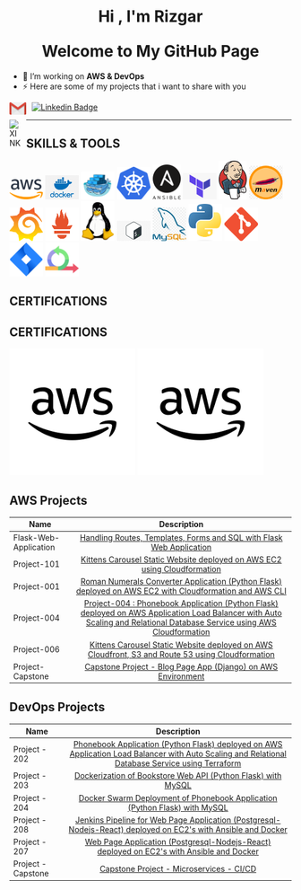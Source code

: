 <h1 align="center">Hi , I'm <a>Rizgar</a> <br></p> Welcome to My GitHub Page</h1>

- 🔭 I’m working on **AWS & DevOps**
- ⚡ Here are some of my projects that i want to share with you

[<img align="left" alt="MAIL" width="30px" src="./images/Gmail.svg.png" style="padding-right:10px;" />](mailto:kapazanrizgar@gmail.com)

[![Linkedin Badge](https://img.shields.io/badge/-Linkedin-757575?style=flat-quare&labelColor=757575&logo=Linkedin&logoColor=white&link=link)](www.linkedin.com/in/rizgar-kapazan/)

[<img align="left" alt="XINK" width="20px" src="https://cdn.worldvectorlogo.com/logos/xing-icon.svg" style="padding-right:10px;" />](https://www.xing.com/profile/Rizgar_Kapazan/)

<hr>

## SKILLS & TOOLS
<img src="./images/aws.png" alt="Aws" style="width:60px;"/> <img src="./images/docker.png" alt="Docker" style="width:60px;"/> <img src="./images/dockerswarm.png" alt="Docker" style="width:60px;"/> <img src="./images/kubernetes.png" alt="Kubernetes" style="width:60px;"/> <img src="./images/ansible.png" alt="Ansible" style="width:50px;"/> <img src="./images/terraform.png" alt="Terraform" style="width:60px;"/> <img src="./images/jenkins.png" alt="Jenkins" style="width:50px;"/> <img src="./images/maven.png" alt="Aws" style="width:60px;"/> <img src="./images/grafana.png" alt="Aws" style="width:60px;"/> <img src="./images/prometheus.png" alt="Aws" style="width:60px;"/> <img src="./images/linux.png" alt="Linux" style="width:60px;"/> <img src="./images/bash.jpg" alt="Bash" style="width:60px;"/> <img src="./images/mysql.png" alt="Sql" style="width:60px;"/> <img src="./images/Python.png" alt="Python" style="width:60px;"/> <img src="./images/git.png" alt="Git" style="width:60px;"/> <img src="./images/jira.png" alt="Jira" style="width:60px;"/> <img src="./images/agile.png" alt="java" style="width:60px;"/>

## CERTIFICATIONS



## CERTIFICATIONS


<a href="https://www.credly.com/badges/bb1aa8ff-11a0-46f6-9aa8-dfa6fac016c6" target="_blank">![AWS](./images/aws-2.png)</a>
<a href="https://www.credly.com/badges/fc238c26-d689-4f0d-8b7b-b26508ed6e9b" target="_blank">![AWS](./images/aws-2.png)</a>


</a>

## AWS Projects
|  Name                  |                                                    Description                                                                       |
| ----------------------- | :---------------------------------------------------------------------------------------------------------------------------------------: |
| Flask-Web-Application       |[Handling Routes, Templates, Forms and SQL with Flask Web Application](https://github.com/kapazan/AWS_Projects/tree/main/Flask)|
|Project-101   |[Kittens Carousel Static Website deployed on AWS EC2 using Cloudformation](https://github.com/kapazan/AWS_Projects/tree/main/Project-101-CloudFormation-kittens-carousel-static-website-ec2)| 
|Project-001     | [Roman Numerals Converter Application (Python Flask) deployed on AWS EC2 with Cloudformation and AWS CLI](https://github.com/kapazan/AWS_Projects/tree/main/Project-001-Roman-Numerals-Converter)|
|Project-004   | [Project-004 : Phonebook Application (Python Flask) deployed on AWS Application Load Balancer with Auto Scaling and Relational Database Service using AWS Cloudformation](https://github.com/kapazan/AWS_Projects/tree/main/Project-004-Phonebook-Application)|
|Project-006     | [Kittens Carousel Static Website deployed on AWS Cloudfront, S3 and Route 53 using Cloudformation](https://github.com/kapazan/AWS_Projects/tree/main/Project-006-kittens-carousel-static-web-s3-cf)|
|Project-Capstone  | [Capstone Project - Blog Page App (Django) on AWS Environment](https://github.com/kapazan/AWS_Projects/tree/main/Project-503-Capstone-Project-Blog-Page-App-(Django)-on-AWS-Environment)|

## DevOps Projects
|  Name                  |                                                    Description                                                                       |
| ----------------------- | :---------------------------------------------------------------------------------------------------------------------------------------: |
|Project - 202              | [Phonebook Application (Python Flask) deployed on AWS Application Load Balancer with Auto Scaling and Relational Database Service using Terraform](https://github.com/kapazan/202-terraform-phonebook-app-deployment)|
|Project - 203               | [Dockerization of Bookstore Web API (Python Flask) with MySQL](https://github.com/kapazan/203-dockerization-bookstore-api-on-python-flask-mysql)|
|Project - 204                | [Docker Swarm Deployment of Phonebook Application (Python Flask) with MySQL ](https://github.com/kapazan/204-docker-swarm-deployment-of-phonebook-app-on-python-flask-mysql-Terraform)|
|Project - 208                | [Jenkins Pipeline for Web Page Application (Postgresql-Nodejs-React) deployed on EC2's with Ansible and Docker ](https://github.com/kapazan/208-jenkins-pipeline-for-webpage-application-postgresql-nodejs-react-)|
|Project - 207                | [Web Page Application (Postgresql-Nodejs-React) deployed on EC2's with Ansible and Docker ](https://github.com/kapazan/Ansible-publish-website-postgresql-nodejs-react)|
|Project - Capstone                | [Capstone Project - Microservices - CI/CD ](https://github.com/kapazan/petclinic-microservices-with-db)|

